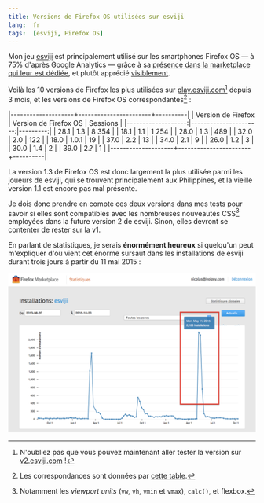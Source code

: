 ```yaml
---
title: Versions de Firefox OS utilisées sur esviji
lang:  fr
tags:  [esviji, Firefox OS]
---
```


Mon jeu [esviji](http://esviji.com) est principalement utilisé sur les smartphones Firefox OS — à 75% d'après Google Analytics — grâce à sa [présence dans la marketplace qui leur est dédiée](https://marketplace.firefox.com/app/esviji), et plutôt apprécié [visiblement](https://marketplace.firefox.com/app/esviji/ratings).

Voilà les 10 versions de Firefox les plus utilisées sur [play.esviji.com](http://play.esviji.com/)[^v2] depuis 3 mois, et les versions de Firefox OS correspondantes[^corr] :

[^v2]: N'oubliez pas que vous pouvez maintenant aller tester la version sur [v2.esviji.com](http://v2.esviji.com/) !

[^corr]: Les correspondances sont données par [cette table](https://developer.mozilla.org/en-US/docs/Web/HTTP/Gecko_user_agent_string_reference#Firefox_OS_version_number).

|--------------------+-----------------------+----------|
| Version de Firefox | Version de Firefox OS | Sessions |
|-------------------:|----------------------:|---------:|
|               28.1 |                   1.3 |    8 354 |
|               18.1 |                   1.1 |    1 254 |
|               28.0 |                   1.3 |      489 |
|               32.0 |                   2.0 |      122 |
|               18.0 |                 1.0.1 |       19 |
|               37.0 |                   2.2 |       13 |
|               34.0 |                   2.1 |        9 |
|               26.0 |                   1.2 |        3 |
|               30.0 |                   1.4 |        2 |
|               39.0 |                   2.? |        1 |
|--------------------+-----------------------+----------|

La version 1.3 de Firefox OS est donc largement la plus utilisée parmi les joueurs de esviji, qui se trouvent principalement aux Philippines, et la vieille version 1.1 est encore pas mal présente.

Je dois donc prendre en compte ces deux versions dans mes tests pour savoir si elles sont compatibles avec les nombreuses nouveautés CSS[^css] employées dans la future version 2 de esviji. Sinon, elles devront se contenter de rester sur la v1.

[^css]: Notamment les *viewport units* (`vw`, `vh`, `vmin` et `vmax`), `calc()`, et flexbox.

En parlant de statistiques, je serais **énormément heureux** si quelqu'un peut m'expliquer d'où vient cet énorme sursaut dans les installations de esviji durant trois jours à partir du 11 mai 2015 :

![](esviji-installation-stats.png)

